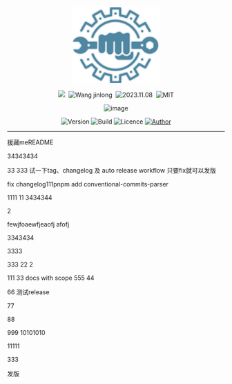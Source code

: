 <div>
  <p align="center">
    <img src="/images/logo.svg" alt="image" width="200" height="auto">
  </p>

  <p align="center">
    <a><img src="https://img.shields.io/badge/fssc--press-v1.10.1-blue?style=flat-square"></a>&nbsp;
    <a><img src="https://img.shields.io/badge/Author-Wang_jinlong-blue?style=flat-square" alt="Wang jinlong"></a>&nbsp;
    <a><img src="https://img.shields.io/badge/Build-2023.11.08-blue?style=flat-square" alt="2023.11.08"></a>&nbsp;
    <a><img src="https://img.shields.io/badge/Licence-MIT-blue?style=flat-square" alt="MIT"></a>
  </p>

</div>


<p align="center">
    <img src="/image/logo.svg" alt="image" width="200" height="auto">
</p>

<p align="center">
    <img alt="Version" src="https://img.shields.io/badge/Version-1.1.0--rb.0-black?labelColor=black&color=fec934">
    <img alt="Build" src="https://img.shields.io/badge/Build-2025.05.28-black?labelColor=black&color=fec934">
    <img alt="Licence" src="https://img.shields.io/badge/Licence-MIT-black?labelColor=black&color=fec934">
    <a href="https://github.com/EmirioBomb">
        <img src="https://img.shields.io/badge/Author-Emirio_Baan-black?labelColor=black&color=fec934" alt="Author" />
    </a>
</p>

---
援藏meREADME

34343434

33
333
试一下tag、changelog 及 auto release workflow
只要fix就可以发版

fix changelog111pnpm add conventional-commits-parser

1111
11
3434344

2

fewjfoaewfjeaofj afofj

3343434

3333


333
22
2


111
33
docs with scope
555
44

66
测试release

77

88


999
10101010

11111

333

发版